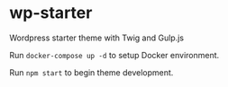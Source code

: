 # wp-starter
Wordpress starter theme with Twig and Gulp.js

Run `docker-compose up -d` to setup Docker environment.

Run `npm start` to begin theme development.
